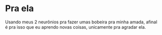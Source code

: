 # Pra ela
Usando meus 2 neurônios pra fazer umas bobeira pra minha amada, afinal é pra isso que eu aprendo novas coisas, unicamente pra agradar ela.
